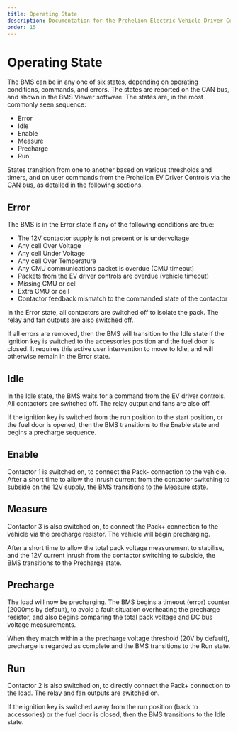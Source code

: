 ```yaml
---
title: Operating State
description: Documentation for the Prohelion Electric Vehicle Driver Controls
order: 15
---
```


# Operating State 

The BMS can be in any one of six states, depending on operating conditions, commands, and errors.  The states are reported on the CAN bus, and shown in the BMS Viewer software.  The states are, in the most commonly seen sequence: 

*   Error 
*   Idle 
*   Enable 
*   Measure 
*   Precharge 
*   Run 

States transition from one to another based on various thresholds and timers, and on user commands from the Prohelion EV Driver Controls via the CAN bus, as detailed in the following sections. 

## Error

The BMS is in the Error state if any of the following conditions are true: 

*   The 12V contactor supply is not present or is undervoltage 
*   Any cell Over Voltage 
*   Any cell Under Voltage 
*   Any cell Over Temperature 
*   Any CMU communications packet is overdue (CMU timeout) 
*   Packets from the EV driver controls are overdue (vehicle timeout)
*   Missing CMU or cell 
*   Extra CMU or cell 
*   Contactor feedback mismatch to the commanded state of the contactor 

In the Error state, all contactors are switched off to isolate the pack.  The relay and fan outputs are also switched off. 

If all errors are removed, then the BMS will transition to the Idle state if the ignition key is switched to the accessories position and the fuel door is closed.  It requires this active user intervention to move to Idle, and will otherwise remain in the Error state. 

## Idle

In the Idle state, the BMS waits for a command from the EV driver controls.  All contactors are switched off.  The relay output and fans are also off. 

If the ignition key is switched from the run position to the start position, or the fuel door is opened, then the BMS transitions to the Enable state and begins a precharge sequence. 

## Enable

Contactor 1 is switched on, to connect the Pack- connection to the vehicle.  After a short time to allow the inrush current from the contactor switching to subside on the 12V supply, the BMS transitions to the Measure state. 

## Measure

Contactor 3 is also switched on, to connect the Pack+ connection to the vehicle via the precharge resistor.  The vehicle will begin precharging.   

After a short time to allow the total pack voltage measurement to stabilise, and the 12V current inrush from the contactor switching to subside, the BMS transitions to the Precharge state. 

## Precharge

The load will now be precharging.  The BMS begins a timeout (error) counter (2000ms by default), to avoid a fault situation overheating the precharge resistor, and also begins comparing the total pack voltage and DC bus voltage measurements.   

When they match within a the precharge voltage threshold (20V by default), precharge is regarded as complete and the BMS transitions to the Run state. 

## Run

Contactor 2 is also switched on, to directly connect the Pack+ connection to the load.  The relay and fan outputs are switched on.   

If the ignition key is switched away from the run position (back to accessories) or the fuel door is closed, then the BMS transitions to the Idle state. 



